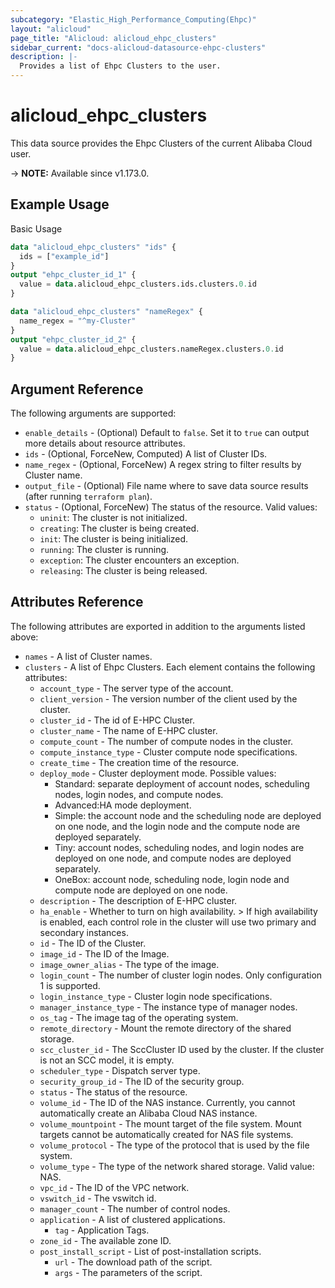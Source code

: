 ```yaml
---
subcategory: "Elastic_High_Performance_Computing(Ehpc)"
layout: "alicloud"
page_title: "Alicloud: alicloud_ehpc_clusters"
sidebar_current: "docs-alicloud-datasource-ehpc-clusters"
description: |-
  Provides a list of Ehpc Clusters to the user.
---
```


# alicloud_ehpc_clusters

This data source provides the Ehpc Clusters of the current Alibaba Cloud user.

-> **NOTE:** Available since v1.173.0.

## Example Usage

Basic Usage

```terraform
data "alicloud_ehpc_clusters" "ids" {
  ids = ["example_id"]
}
output "ehpc_cluster_id_1" {
  value = data.alicloud_ehpc_clusters.ids.clusters.0.id
}

data "alicloud_ehpc_clusters" "nameRegex" {
  name_regex = "^my-Cluster"
}
output "ehpc_cluster_id_2" {
  value = data.alicloud_ehpc_clusters.nameRegex.clusters.0.id
}
```

## Argument Reference

The following arguments are supported:

* `enable_details` - (Optional) Default to `false`. Set it to `true` can output more details about resource attributes.
* `ids` - (Optional, ForceNew, Computed)  A list of Cluster IDs.
* `name_regex` - (Optional, ForceNew) A regex string to filter results by Cluster name.
* `output_file` - (Optional) File name where to save data source results (after running `terraform plan`).
* `status` - (Optional, ForceNew) The status of the resource. Valid values:
  * `uninit`: The cluster is not initialized.
  * `creating`: The cluster is being created.
  * `init`: The cluster is being initialized.
  * `running`: The cluster is running.
  * `exception`: The cluster encounters an exception.
  * `releasing`: The cluster is being released.

## Attributes Reference

The following attributes are exported in addition to the arguments listed above:

* `names` - A list of Cluster names.
* `clusters` - A list of Ehpc Clusters. Each element contains the following attributes:
  * `account_type` - The server type of the account.
  * `client_version` - The version number of the client used by the cluster.
  * `cluster_id` - The id of E-HPC Cluster.
  * `cluster_name` - The name of E-HPC cluster.
  * `compute_count` - The number of compute nodes in the cluster.
  * `compute_instance_type` - Cluster compute node specifications.
  * `create_time` - The creation time of the resource.
  * `deploy_mode` - Cluster deployment mode. Possible values:
    - Standard: separate deployment of account nodes, scheduling nodes, login nodes, and compute nodes.
    - Advanced:HA mode deployment.
    - Simple: the account node and the scheduling node are deployed on one node, and the login node and the compute node are deployed separately.
    - Tiny: account nodes, scheduling nodes, and login nodes are deployed on one node, and compute nodes are deployed separately.
    - OneBox: account node, scheduling node, login node and compute node are deployed on one node.
  * `description` - The description of E-HPC cluster.
  * `ha_enable` - Whether to turn on high availability. > If high availability is enabled, each control role in the cluster will use two primary and secondary instances.
  * `id` - The ID of the Cluster.
  * `image_id` - The ID of the Image.
  * `image_owner_alias` - The type of the image.
  * `login_count` - The number of cluster login nodes. Only configuration 1 is supported.
  * `login_instance_type` - Cluster login node specifications.
  * `manager_instance_type` - The instance type of manager nodes.
  * `os_tag` - The image tag of the operating system.
  * `remote_directory` - Mount the remote directory of the shared storage.
  * `scc_cluster_id` - The SccCluster ID used by the cluster. If the cluster is not an SCC model, it is empty.
  * `scheduler_type` - Dispatch server type.
  * `security_group_id` - The ID of the security group.
  * `status` - The status of the resource.
  * `volume_id` - The ID of the NAS instance. Currently, you cannot automatically create an Alibaba Cloud NAS instance.
  * `volume_mountpoint` - The mount target of the file system. Mount targets cannot be automatically created for NAS file systems.
  * `volume_protocol` - The type of the protocol that is used by the file system.
  * `volume_type` - The type of the network shared storage. Valid value: NAS.
  * `vpc_id` - The ID of the VPC network.
  * `vswitch_id` - The vswitch id.
  * `manager_count` - The number of control nodes.
  * `application` - A list of clustered applications.
    * `tag` - Application Tags.
  * `zone_id` - The available zone ID.
  * `post_install_script` - List of post-installation scripts.
    * `url` - The download path of the script.
    * `args` - The parameters of the script.